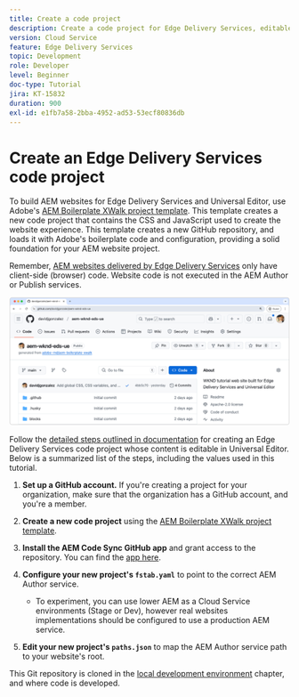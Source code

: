 ```yaml
---
title: Create a code project
description: Create a code project for Edge Delivery Services, editable using the Universal Editor.
version: Cloud Service
feature: Edge Delivery Services
topic: Development
role: Developer
level: Beginner
doc-type: Tutorial
jira: KT-15832
duration: 900
exl-id: e1fb7a58-2bba-4952-ad53-53ecf80836db
---
```

# Create an Edge Delivery Services code project

To build AEM websites for Edge Delivery Services and Universal Editor, use Adobe's [AEM Boilerplate XWalk project template](https://github.com/adobe-rnd/aem-boilerplate-xwalk). This template creates a new code project that contains the CSS and JavaScript used to create the website experience. This template creates a new GitHub repository, and loads it with Adobe's boilerplate code and configuration, providing a solid foundation for your AEM website project.

Remember, [AEM websites delivered by Edge Delivery Services](https://experienceleague.adobe.com/en/docs/experience-manager-learn/sites/edge-delivery-services/overview) only have client-side (browser) code. Website code is not executed in the AEM Author or Publish services.

![New Edge Delivery Services project](./assets/1-new-project/new-project.png)

Follow the [detailed steps outlined in documentation](https://experienceleague.adobe.com/en/docs/experience-manager-cloud-service/content/edge-delivery/wysiwyg-authoring/edge-dev-getting-started#create-github-project) for creating an Edge Delivery Services code project whose content is editable in Universal Editor.  Below is a summarized list of the steps, including the values used in this tutorial.

1. **Set up a GitHub account.** If you're creating a project for your organization, make sure that the organization has a GitHub account, and you're a member.
2. **Create a new code project** using the [AEM Boilerplate XWalk project template](https://github.com/adobe-rnd/aem-boilerplate-xwalk).
3. **Install the AEM Code Sync GitHub app** and grant access to the repository. You can find the [app here](https://github.com/apps/aem-code-sync).
4. **Configure your new project's `fstab.yaml`** to point to the correct AEM Author service.

    * To experiment, you can use lower AEM as a Cloud Service environments (Stage or Dev), however real websites implementations should be configured to use a production AEM service.

5. **Edit your new project's `paths.json`** to map the AEM Author service path to your website's root.

This Git repository is cloned in the [local development environment](https://experienceleague.adobe.com/en/docs/experience-manager-learn/sites/edge-delivery-services/developing/universal-editor/3-local-development-environment) chapter, and where code is developed.
